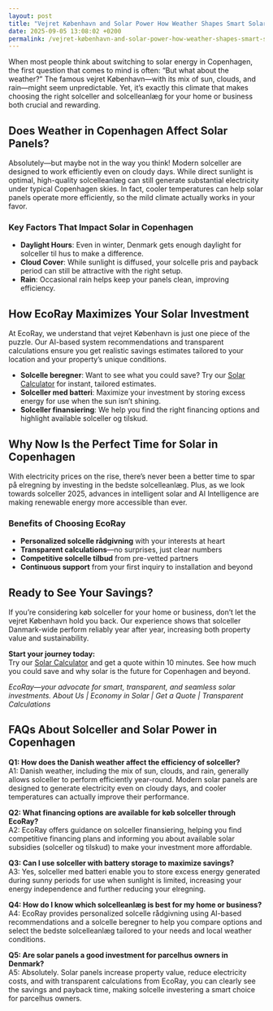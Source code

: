 ```yaml
---
layout: post
title: "Vejret København and Solar Power How Weather Shapes Smart Solar Decisions"
date: 2025-09-05 13:08:02 +0200
permalink: /vejret-københavn-and-solar-power-how-weather-shapes-smart-solar-decisions/
---
```

When most people think about switching to solar energy in Copenhagen, the first question that comes to mind is often: “But what about the weather?” The famous vejret København—with its mix of sun, clouds, and rain—might seem unpredictable. Yet, it’s exactly this climate that makes choosing the right solceller and solcelleanlæg for your home or business both crucial and rewarding.

## Does Weather in Copenhagen Affect Solar Panels?

Absolutely—but maybe not in the way you think! Modern solceller are designed to work efficiently even on cloudy days. While direct sunlight is optimal, high-quality solcelleanlæg can still generate substantial electricity under typical Copenhagen skies. In fact, cooler temperatures can help solar panels operate more efficiently, so the mild climate actually works in your favor.

### Key Factors That Impact Solar in Copenhagen

- **Daylight Hours**: Even in winter, Denmark gets enough daylight for solceller til hus to make a difference.
- **Cloud Cover**: While sunlight is diffused, your solcelle pris and payback period can still be attractive with the right setup.
- **Rain**: Occasional rain helps keep your panels clean, improving efficiency.

## How EcoRay Maximizes Your Solar Investment

At EcoRay, we understand that vejret København is just one piece of the puzzle. Our AI-based system recommendations and transparent calculations ensure you get realistic savings estimates tailored to your location and your property’s unique conditions.

- **Solcelle beregner**: Want to see what you could save? Try our [Solar Calculator](https://ecoray.dk/en/calculator) for instant, tailored estimates.
- **Solceller med batteri**: Maximize your investment by storing excess energy for use when the sun isn’t shining.
- **Solceller finansiering**: We help you find the right financing options and highlight available solceller og tilskud.

## Why Now Is the Perfect Time for Solar in Copenhagen

With electricity prices on the rise, there’s never been a better time to spar på elregning by investing in the bedste solcelleanlæg. Plus, as we look towards solceller 2025, advances in intelligent solar and AI Intelligence are making renewable energy more accessible than ever.

### Benefits of Choosing EcoRay

- **Personalized solcelle rådgivning** with your interests at heart
- **Transparent calculations**—no surprises, just clear numbers
- **Competitive solcelle tilbud** from pre-vetted partners
- **Continuous support** from your first inquiry to installation and beyond

## Ready to See Your Savings?

If you’re considering køb solceller for your home or business, don’t let the vejret København hold you back. Our experience shows that solceller Danmark-wide perform reliably year after year, increasing both property value and sustainability.

**Start your journey today:**  
Try our [Solar Calculator](https://ecoray.dk/en/calculator) and get a quote within 10 minutes. See how much you could save and why solar is the future for Copenhagen and beyond.

*EcoRay—your advocate for smart, transparent, and seamless solar investments. About Us | Economy in Solar | Get a Quote | Transparent Calculations*

## FAQs About Solceller and Solar Power in Copenhagen

**Q1: How does the Danish weather affect the efficiency of solceller?**  
A1: Danish weather, including the mix of sun, clouds, and rain, generally allows solceller to perform efficiently year-round. Modern solar panels are designed to generate electricity even on cloudy days, and cooler temperatures can actually improve their performance.

**Q2: What financing options are available for køb solceller through EcoRay?**  
A2: EcoRay offers guidance on solceller finansiering, helping you find competitive financing plans and informing you about available solar subsidies (solceller og tilskud) to make your investment more affordable.

**Q3: Can I use solceller with battery storage to maximize savings?**  
A3: Yes, solceller med batteri enable you to store excess energy generated during sunny periods for use when sunlight is limited, increasing your energy independence and further reducing your elregning.

**Q4: How do I know which solcelleanlæg is best for my home or business?**  
A4: EcoRay provides personalized solcelle rådgivning using AI-based recommendations and a solcelle beregner to help you compare options and select the bedste solcelleanlæg tailored to your needs and local weather conditions.

**Q5: Are solar panels a good investment for parcelhus owners in Denmark?**  
A5: Absolutely. Solar panels increase property value, reduce electricity costs, and with transparent calculations from EcoRay, you can clearly see the savings and payback time, making solcelle investering a smart choice for parcelhus owners.

<script type="application/ld+json">
{
  "@context": "https://schema.org",
  "@type": "BlogPosting",
  "headline": "Vejret København and Solar Power How Weather Shapes Smart Solar Decisions",
  "description": "Explore how Copenhagen's unique weather conditions impact solar panel efficiency and how EcoRay's AI-based recommendations help you optimize your solcelleanlæg investment.",
  "url": "https://ecoray.dk/en/blog/vejret-koebenhavn-solar-power",
  "datePublished": "2024-06-01",
  "dateModified": "2024-06-01",
  "author": {
    "@type": "Person",
    "name": "EcoRay"
  },
  "publisher": {
    "@type": "Person",
    "name": "EcoRay"
  },
  "mainEntityOfPage": {
    "@type": "WebPage",
    "@id": "https://ecoray.dk/en/blog/vejret-koebenhavn-solar-power"
  },
  "articleBody": "When most people think about switching to solar energy in Copenhagen, the first question that comes to mind is often: “But what about the weather?” The famous vejret København—with its mix of sun, clouds, and rain—might seem unpredictable. Yet, it’s exactly this climate that makes choosing the right solceller and solcelleanlæg for your home or business both crucial and rewarding.\n\nDoes Weather in Copenhagen Affect Solar Panels?\nAbsolutely—but maybe not in the way you think! Modern solceller are designed to work efficiently even on cloudy days. While direct sunlight is optimal, high-quality solcelleanlæg can still generate substantial electricity under typical Copenhagen skies. In fact, cooler temperatures can help solar panels operate more efficiently, so the mild climate actually works in your favor.\n\nKey Factors That Impact Solar in Copenhagen\n- Daylight Hours: Even in winter, Denmark gets enough daylight for solceller til hus to make a difference.\n- Cloud Cover: While sunlight is diffused, your solcelle pris and payback period can still be attractive with the right setup.\n- Rain: Occasional rain helps keep your panels clean, improving efficiency.\n\nHow EcoRay Maximizes Your Solar Investment\nAt EcoRay, we understand that vejret København is just one piece of the puzzle. Our AI-based system recommendations and transparent calculations ensure you get realistic savings estimates tailored to your location and your property’s unique conditions.\n- Solcelle beregner: Want to see what you could save? Try our Solar Calculator for instant, tailored estimates.\n- Solceller med batteri: Maximize your investment by storing excess energy for use when the sun isn’t shining.\n- Solceller finansiering: We help you find the right financing options and highlight available solceller og tilskud.\n\nWhy Now Is the Perfect Time for Solar in Copenhagen\nWith electricity prices on the rise, there’s never been a better time to spar på elregning by investing in the bedste solcelleanlæg. Plus, as we look towards solceller 2025, advances in intelligent solar and AI Intelligence are making renewable energy more accessible than ever.\n\nBenefits of Choosing EcoRay\n- Personalized solcelle rådgivning with your interests at heart\n- Transparent calculations—no surprises, just clear numbers\n- Competitive solcelle tilbud from pre-vetted partners\n- Continuous support from your first inquiry to installation and beyond\n\nReady to See Your Savings?\nIf you’re considering køb solceller for your home or business, don’t let the vejret København hold you back. Our experience shows that solceller Danmark-wide perform reliably year after year, increasing both property value and sustainability.\nStart your journey today: Try our Solar Calculator and get a quote within 10 minutes. See how much you could save and why solar is the future for Copenhagen and beyond."
}
</script>

<script type="application/ld+json">
{
  "@context": "https://schema.org",
  "@type": "FAQPage",
  "mainEntity": [
    {
      "@type": "Question",
      "name": "How does the Danish weather affect the efficiency of solceller?",
      "acceptedAnswer": {
        "@type": "Answer",
        "text": "Danish weather, including the mix of sun, clouds, and rain, generally allows solceller to perform efficiently year-round. Modern solar panels are designed to generate electricity even on cloudy days, and cooler temperatures can actually improve their performance."
      }
    },
    {
      "@type": "Question",
      "name": "What financing options are available for køb solceller through EcoRay?",
      "acceptedAnswer": {
        "@type": "Answer",
        "text": "EcoRay offers guidance on solceller finansiering, helping you find competitive financing plans and informing you about available solar subsidies (solceller og tilskud) to make your investment more affordable."
      }
    },
    {
      "@type": "Question",
      "name": "Can I use solceller with battery storage to maximize savings?",
      "acceptedAnswer": {
        "@type": "Answer",
        "text": "Yes, solceller med batteri enable you to store excess energy generated during sunny periods for use when sunlight is limited, increasing your energy independence and further reducing your elregning."
      }
    },
    {
      "@type": "Question",
      "name": "How do I know which solcelleanlæg is best for my home or business?",
      "acceptedAnswer": {
        "@type": "Answer",
        "text": "EcoRay provides personalized solcelle rådgivning using AI-based recommendations and a solcelle beregner to help you compare options and select the bedste solcelleanlæg tailored to your needs and local weather conditions."
      }
    },
    {
      "@type": "Question",
      "name": "Are solar panels a good investment for parcelhus owners in Denmark?",
      "acceptedAnswer": {
        "@type": "Answer",
        "text": "Absolutely. Solar panels increase property value, reduce electricity costs, and with transparent calculations from EcoRay, you can clearly see the savings and payback time, making solcelle investering a smart choice for parcelhus owners."
      }
    }
  ]
}
</script>